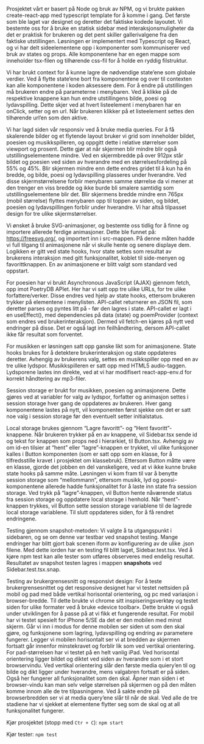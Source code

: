 Prosjektet vårt er basert på Node og bruk av NPM, og vi brukte pakken create-react-app med typescript template for å komme i gang. Det første som ble laget var designet og deretter det faktiske kodede layoutet. Vi bestemte oss for å bruke en statisk sidebar med interaksjonsmuligheter da det er praktisk for brukeren og det pent skiller gallerivalgene fra den faktiske utstillingen. Løsningen er implementert med Typescript og React, og vi har delt sideelementene opp i komponenter som kommuniserer ved bruk av states og props. Alle komponentene har en egen mappe som inneholder tsx-filen og tilhørende css-fil for å holde en ryddig filstruktur.

Vi har brukt context for å kunne lagre de nødvendige state’ene som globale verdier. Ved å flytte state’ene bort fra komponentene og over til contexten kan alle komponentene i koden aksessere dem. For å endre på utstillingen må brukeren endre på parameterne i menybaren. Ved å klikke på de respektive knappene kan hun endre utstillingens bilde, poesi og lydavspilling. Dette skjer ved at hvert listeelement i menybaren har en onClick, setter og en url. Når brukeren klikker på et listeelement settes den tilhørende url’en som den aktive.

Vi har lagd siden vår responsiv ved å bruke media queries. For å få skalerende bilder og et flytende layout bruker vi grid som inneholder bildet, poesien og musikkspilleren, og oppgitt dette i relative størrelser som viewport og prosent. Dette gjør at når skjermen blir mindre blir også utstillingselementene mindre. Ved en skjermbredde på over 912px står bildet og poesien ved siden av hverandre med en størrelsesfordeling på 55% og 45%. Blir skjermen mindre enn dette endres gridet til å kun ha én bredde, og bilde, poesi og lydavspilling plasseres under hverandre. Ved disse skjermstørrelsene forblir menybaren samme størrelse da vi mener at den trenger en viss bredde og ikke burde bli smalere samtidig som utstillingselementene blir det. Blir skjermens bredde mindre enn 765px (mobil størrelse) flyttes menybaren opp til toppen av siden, og bildet, poesien og lydavspillingen forblir under hverandre. Vi har altså tilpasset design for tre ulike skjermstørrelser.

Vi ønsket å bruke SVG-animasjoner, og bestemte oss tidlig for å finne og importere allerede ferdige animasjoner. Dette ble funnet på: https://freesvg.org/, og importert inn i src-mappen. På denne måten hadde vi full tilgang til animasjonene når vi skulle hente og senere displaye dem. Logikken er gitt ved state hooks, hvor state settes som resultat av brukerens interaksjon med gitt funksjonalitet, koblet til side-menyen og favorittknappen. En av animasjonene er blitt valgt som standard ved oppstart.

For poesien har vi brukt Asynchronous JavaScript (AJAX) gjennom fetch, opp imot PoetryDB APIet. Her har vi satt opp tre ulike URLs, for tre ulike forfattere/verker. Disse endres ved hjelp av state hooks, ettersom brukeren trykker på elementene i menylisten. API-callet returnerer en JSON fil, som deretter parses og pyntes litt på - før den lagres i state. API-callet er lagt i en useEffect(), med dependencies på data (state) og poemProvider (context som endres ved brukerinteraksjon). Dermed vil fetch-en kjøres på nytt ved endringer på disse. Det er også lagt inn feilhåndtering, dersom API-callet ikke får resultat som forventet.

For musikken er løsningen satt opp ganske likt som for animasjonene. State hooks brukes for å detektere brukerinteraksjon og state oppdateres deretter. Avhengig av brukerens valg, settes en musikkspiller opp med en av tre ulike lydspor. Musikkspilleren er satt opp med HTML5 audio-taggen. Lydsporene lastes inn direkte, ved at vi har modifisert react-app-env.d for korrekt håndtering av mp3-filer.

Session storage er brukt for musikken, poesien og animasjonene. Dette gjøres ved at variabler for valg av lydspor, forfatter og animasjon settes i session storage hver gang de oppdateres av brukeren. Hver gang komponentene lastes på nytt, vil komponenten først sjekke om det er satt noe valg i session storage før den eventuelt setter initialstatus.

Local storage brukes gjennom “Lagre favoritt”- og “Hent favoritt”-knappene. Når brukeren trykker på en av knappene, vil Sidebar.tsx sende id og tekst for knappen som props ned i hierarkiet, til Button.tsx. Avhengig av om id-en tilsier at “hent” eller “lagre”-knappen er trykket, vil ulike funksjoner kalles i Button komponenten (som er satt opp som en klasse, for å tilfredsstille kravet i prosjektet om klassebruk). Ettersom Button måtte være en klasse, gjorde det jobben en del vanskeligere, ved at vi ikke kunne bruke state hooks på samme måte. Løsningen vi kom fram til var å benytte session storage som “mellommann”, ettersom musikk, lyd og poesi-komponentene allerede hadde funksjonalitet for å laste inn state fra session storage. Ved trykk på “lagre”-knappen, vil Button hente nåværende status fra session storage og oppdatere local storage i henhold. Når “hent”-knappen trykkes, vil Button sette session storage variablene til de lagrede local storage variablene. Til slutt oppdateres siden, for å få rendret endringene.

Testing gjennom snapshot-metoden: Vi valgte å ta utgangspunkt i sidebaren, og se om denne var testbar ved snapshot testing. Mange endringer har blitt gjort bak scenen iform av konfigurering av de ulike .json filene. Med dette iorden har en testing fil blitt laget, Sidebar.test.tsx. Ved å kjøre npm test kan alle tester som utføres observeres med endelig resultat. Resultatet av snapshot testen lagres i mappen __snapshots__ ved Sidebar.test.tsx.snap.


Testing av brukergrensesnitt og responsivt design:
For å teste brukergrensesnittet og det responsive designet har vi testet nettsiden på mobil og pad med både vertikal horisontal orientering, og pc med variasjon i browser-bredde. Til dette brukte vi chrome sitt inspiseringsverktøy og testet siden for ulike formater ved å bruke «device toolbar». Dette brukte vi også under utviklingen for å passe på at vi fikk et fungerende resultat. For mobil har vi testet spesielt for iPhone 5/SE da det er den mobilen med minst skjerm. Går vi inn i modus for denne mobilen ser siden ut som den skal gjøre, og funksjonene som lagring, lydavspilling og endring av parametere fungerer. Legger vi mobilen horisontalt ser vi at bredden av skjermen fortsatt går innenfor minstekravet og forblir lik som ved vertikal orientering. For pad-størrelsen har vi testet på en helt vanlig iPad. Ved horisontal orientering ligger bildet og diktet ved siden av hverandre som i et stort browservindu. Ved vertikal orientering slår den første media quiery’en til og bilde og dikt ligger under hverandre, mens valgabren fortsatt er på siden. Også her fungerer all funksjonalitet som den skal. Åpner man siden i et browser-vindu kan man selv velge størrelsen på skjermen og på den måten komme innom alle de tre tilpasningene. Ved å sakte endre på browserbredden ser vi at media query’ene slår til når de skal. Ved alle de tre stadiene har vi sjekket at elementene flytter seg som de skal og at all funksjonalitet fungerer.


Kjør prosjektet (stopp med `Ctr + C`):
`npm start`

Kjør tester:
`npm test`